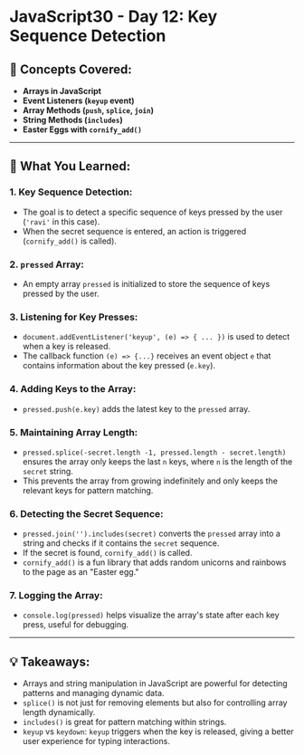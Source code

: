# JavaScript30 - Day 12: Key Sequence Detection

## 🚀 **Concepts Covered:**
- **Arrays in JavaScript**
- **Event Listeners (`keyup` event)**
- **Array Methods (`push`, `splice`, `join`)**
- **String Methods (`includes`)**
- **Easter Eggs with `cornify_add()`**

---

## 🧠 **What You Learned:**

### 1. **Key Sequence Detection:**
- The goal is to detect a specific sequence of keys pressed by the user (`'ravi'` in this case).
- When the secret sequence is entered, an action is triggered (`cornify_add()` is called).

### 2. **`pressed` Array:**
- An empty array `pressed` is initialized to store the sequence of keys pressed by the user.

### 3. **Listening for Key Presses:**
- `document.addEventListener('keyup', (e) => { ... })` is used to detect when a key is released.
- The callback function `(e) => {...}` receives an event object `e` that contains information about the key pressed (`e.key`).

### 4. **Adding Keys to the Array:**
- `pressed.push(e.key)` adds the latest key to the `pressed` array.

### 5. **Maintaining Array Length:**
- `pressed.splice(-secret.length -1, pressed.length - secret.length)` ensures the array only keeps the last `n` keys, where `n` is the length of the `secret` string.
- This prevents the array from growing indefinitely and only keeps the relevant keys for pattern matching.

### 6. **Detecting the Secret Sequence:**
- `pressed.join('').includes(secret)` converts the `pressed` array into a string and checks if it contains the `secret` sequence.
- If the secret is found, `cornify_add()` is called.
- `cornify_add()` is a fun library that adds random unicorns and rainbows to the page as an "Easter egg."

### 7. **Logging the Array:**
- `console.log(pressed)` helps visualize the array's state after each key press, useful for debugging.

---

## 💡 **Takeaways:**
- Arrays and string manipulation in JavaScript are powerful for detecting patterns and managing dynamic data.
- `splice()` is not just for removing elements but also for controlling array length dynamically.
- `includes()` is great for pattern matching within strings.
- `keyup` vs `keydown`: `keyup` triggers when the key is released, giving a better user experience for typing interactions.

